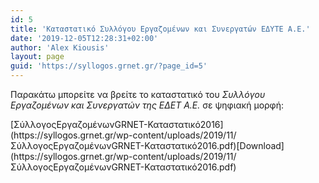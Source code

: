 ```yaml
---
id: 5
title: 'Καταστατικό Συλλόγου Εργαζομένων και Συνεργατών ΕΔΥΤΕ Α.Ε.'
date: '2019-12-05T12:28:31+02:00'
author: 'Alex Kiousis'
layout: page
guid: 'https://syllogos.grnet.gr/?page_id=5'
---
```


Παρακάτω μπορείτε να βρείτε το καταστατικό του *Συλλόγου Εργαζομένων και Συνεργατών της ΕΔΕΤ Α.Ε.* σε ψηφιακή μορφή:

<div class="wp-block-file">[ΣύλλογοςΕργαζομένωνGRNET-Καταστατικό2016](https://syllogos.grnet.gr/wp-content/uploads/2019/11/ΣύλλογοςΕργαζομένωνGRNET-Καταστατικό2016.pdf)[Download](https://syllogos.grnet.gr/wp-content/uploads/2019/11/ΣύλλογοςΕργαζομένωνGRNET-Καταστατικό2016.pdf)</div>
